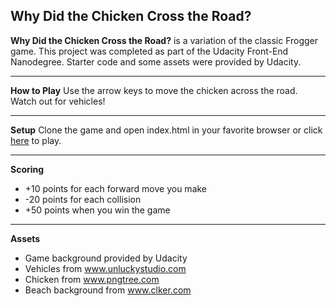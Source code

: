 Why Did the Chicken Cross the Road?
---
**Why Did the Chicken Cross the Road?** is a variation of the classic Frogger game. This project was completed as part of the Udacity Front-End Nanodegree. Starter code and some assets were provided by Udacity.


---
**How to Play**
Use the arrow keys to move the chicken across the road. Watch out for vehicles!

---
**Setup**
Clone the game and open index.html in your favorite browser or click [here](https://leesav3.github.io/arcade-game/) to play.

---
**Scoring**
- +10 points for each forward move you make
- -20 points for each collision
- +50 points when you win the game

---
**Assets**
- Game background provided by Udacity
- Vehicles from www.unluckystudio.com
- Chicken from www.pngtree.com
- Beach background from www.clker.com
